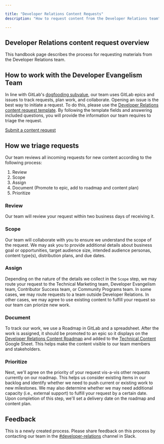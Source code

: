 ```yaml
---

title: "Developer Relations Content Requests"
description: "How to request content from the Developer Relations team"

---
```













## Developer Relations content request overview

This handbook page describes the process for requesting materials from the Developer Relations team.

## How to work with the Developer Evangelism Team

In line with GitLab's [dogfooding subvalue](/handbook/values/#dogfooding), our team uses GitLab epics and issues to track requests, plan work, and collaborate. Opening an issue is the best way to initiate a request. To do this, please use the [Developer Relations content request template](https://gitlab.com/gitlab-com/marketing/developer-relations/dev-evangelism/de-tmm-meta/-/issues/new?issuable_template=content-request). By following the template fields and answering included questions, you will provide the information our team requires to triage the request.

[<i class="fas fa-edit"></i> Submit a content request](https://gitlab.com/gitlab-com/marketing/developer-relations/dev-evangelism/de-tmm-meta/-/issues/new?issuable_template=content-request)

## How we triage requests

Our team reviews all incoming requests for new content according to the following process:

1. Review
1. Scope
1. Assign
1. Document (Promote to epic, add to roadmap and content plan)
1. Prioritize

### Review

Our team will review your request within two business days of receiving it.

### Scope

Our team will collaborate with you to ensure we understand the scope of the request. We may ask you to provide additional details about business goal or opportunities, target audience size, intended audience personas, content type(s), distribution plans, and due dates.

### Assign

Depending on the nature of the details we collect in the `Scope` step, we may route your request to the Technical Marketing team, Developer Evangelism team, Contributor Success team, or Community Programs team. In some cases, we may route requests to a team outside Developer Relations. In other cases, we may agree to use existing content to fulfill your request so our team can priorize new work.

### Document

To track our work, we use a Roadmap in GitLab and a spreadsheet. After the work is assigned, it should be promoted to an epic so it displays on the [Developer Relations Content Roadmap](https://go.gitlab.com/community-roadmap) and added to the [Technical Content](https://drive.google.com/drive/search?q=%22technical%20content%22%20sheet) Google Sheet. This helps make the content visible to our team members and stakeholders.

### Prioritize

Next, we'll agree on the priority of your request vis-a-vis other requests currently on our roadmap. This helps us consider existing items in our backlog and identify whether we need to push current or existing work to new milestones. We may also determine whether we may need additional capacity (i.e., external support) to fulfill your request by a certain date. Upon completion of this step, we'll set a delivery date on the roadmap and content plan.

## Feedback

This is a newly created process. Please share feedback on this process by contacting our team in the [#developer-relations](https://gitlab.slack.com/archives/C0R04UMT9) channel in Slack.
